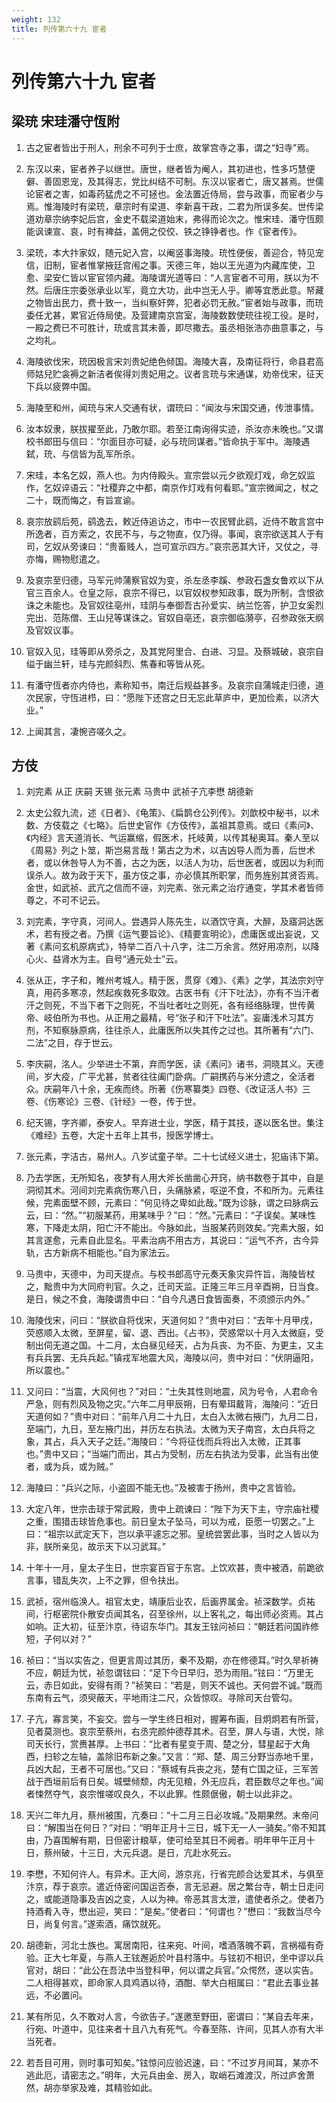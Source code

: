 ```yaml
---
weight: 132
title: 列传第六十九 宦者
---
```


# 列传第六十九 宦者

## 梁珫 宋珪潘守恆附

1. <span id="列传第六十九_宦者-梁珫_宋珪潘守恆附-1"></span>
古之宦者皆出于刑人，刑余不可列于士庶，故掌宫寺之事，谓之“妇寺”焉。

2. <span id="列传第六十九_宦者-梁珫_宋珪潘守恆附-2"></span>
东汉以来，宦者养子以继世。唐世，继者皆为阉人，其初进也，性多巧慧便僻、善固恩宠，及其得志，党比纠结不可制。东汉以宦者亡，唐又甚焉。世儒论宦者之害，如毒药猛虎之不可拯也。金法置近侍局，尝与政事，而宦者少与焉。惟海陵时有梁珫，章宗时有梁道、李新喜干政，二君为所误多矣。世传梁道劝章宗纳李妃后宫，金史不载梁道始末，弗得而论次之。惟宋珪、潘守恆颇能讽谏宣、哀，时有裨益，盖佣之佼佼、铁之铮铮者也。作《宦者传》。

3. <span id="列传第六十九_宦者-梁珫_宋珪潘守恆附-3"></span>
梁珫，本大抃家奴，随元妃入宫，以阉竖事海陵。珫性便佞，善迎合，特见宠信，旧制，宦者惟掌掖廷宫闱之事。天德三年，始以王光道为内藏库使，卫愈、梁安仁皆以宦官领内藏。海陵谓光道等曰：“人言宦者不可用，朕以为不然。后唐庄宗委张承业以军，竟立大功，此中岂无人乎。卿等宜悉此意。帑藏之物皆出民力，费十致一，当纠察奸弊，犯者必罚无赦。”宦者始与政事，而珫委任尤甚，累官近侍局使。及营建南京宫室，海陵数数使珫往视工役。是时，一殿之费已不可胜计，珫或言其未善，即尽撒去。虽丞相张浩亦曲意事之，与之均礼。

4. <span id="列传第六十九_宦者-梁珫_宋珪潘守恆附-4"></span>
海陵欲伐宋，珫因极言宋刘贵妃绝色倾国。海陵大喜，及南征将行，命县君高师姑兒贮衾褥之新洁者俟得刘贵妃用之。议者言珫与宋通谋，劝帝伐宋，征天下兵以疲弊中国。

5. <span id="列传第六十九_宦者-梁珫_宋珪潘守恆附-5"></span>
海陵至和州，闻珫与宋人交通有状，谓珫曰：“闻汝与宋国交通，传泄事情。

6. <span id="列传第六十九_宦者-梁珫_宋珪潘守恆附-6"></span>
汝本奴隶，朕拔擢至此，乃敢尔耶。若至江南询得实迹，杀汝亦未晚也。”又谓校书郎田与信曰：“尔面目亦可疑，必与珫同谋者。”皆命执于军中。海陵遇弑，珫、与信皆为乱军所杀。

7. <span id="列传第六十九_宦者-梁珫_宋珪潘守恆附-7"></span>
宋珪，本名乞奴，燕人也。为内侍殿头。宣宗尝以元夕欲观灯戏，命乞奴监作，乞奴谇语云：“社稷弃之中都，南京作灯戏有何看耶。”宣宗微闻之，杖之二十，既而悔之，有旨宣谕。

8. <span id="列传第六十九_宦者-梁珫_宋珪潘守恆附-8"></span>
哀宗放鹞后苑，鹞逸去，敕近侍追访之，市中一农民臂此鹞，近侍不敢言宫中所逸者，百方索之，农民不与，与之物直，仅乃得。事闻，哀宗欲送其人于有司，乞奴从旁谏曰：“贵畜贱人，岂可宣示四方。”哀宗恶其大讦，又仗之，寻亦悔，赐物慰遣之。

9. <span id="列传第六十九_宦者-梁珫_宋珪潘守恆附-9"></span>
及哀宗至归德，马军元帅蒲察官奴为变，杀左丞李蹊、参政石盏女鲁欢以下从官三百余人。仓皇之际，哀宗不得已，以官奴权参知政事，既为所制，含恨欲诛之未能也。及官奴往亳州，珪阴与奉御吾古孙爱实、纳兰忔答，护卫女奚烈完出、范陈僧、王山兒等谋诛之。官奴自亳还，哀宗御临漪亭，召参政张天纲及官奴议事。

10. <span id="列传第六十九_宦者-梁珫_宋珪潘守恆附-10"></span>
官奴入见，珪等即从旁杀之，及其党阿里合、白进、习显。及蔡城破，哀宗自缢于幽兰轩，珪与完颜斜烈、焦春和等皆从死。

11. <span id="列传第六十九_宦者-梁珫_宋珪潘守恆附-11"></span>
有潘守恆者亦内侍也，素称知书，南迁后规益甚多。及哀宗自蒲城走归德，道次民家，守恆进栉，曰：“愿陛下还宫之日无忘此草庐中，更加俭素，以济大业。”

12. <span id="列传第六十九_宦者-梁珫_宋珪潘守恆附-12"></span>
上闻其言，凄惋咨嗟久之。

## 方伎

1. <span id="列传第六十九_宦者-方伎-1"></span>
刘完素 从正 庆嗣 天锡 张元素 马贵中 武祯子亢李懋 胡德新

2. <span id="列传第六十九_宦者-方伎-2"></span>
太史公叙九流，述《日者》、《龟策》、《扁鹊仓公列传》。刘歆校中秘书，以术数、方伎载之《七略》。后世史官作《方伎传》，盖祖其意焉。或曰《素问》、《内经》言天道消长、气运赢缩，假医术，托岐黄，以传其秘奥耳。秦人至以《周易》列之卜筮，斯岂易言哉！第古之为术，以吉凶导人而为善，后世术者，或以休咎导人为不善，古之为医，以活人为功，后世医者，或因以为利而误杀人。故为政于天下，虽方伎之事，亦必慎其所职掌，而务旌别其贤否焉。金世，如武祯、武亢之信而不诬，刘完素、张元素之治疗通变，学其术者皆师尊之，不可不记云。

3. <span id="列传第六十九_宦者-方伎-3"></span>
刘完素，字守真，河间人。尝遇异人陈先生，以酒饮守真，大醉，及寤洞达医术，若有授之者。乃撰《运气要旨论》、《精要宣明论》，虑庸医或出妄说，又著《素问玄机原病式》，特举二百八十八字，注二万余言。然好用凉剂，以降心火、益肾水为主。自号“通元处士”云。

4. <span id="列传第六十九_宦者-方伎-4"></span>
张从正，字子和，睢州考城人。精于医，贯穿《难》、《素》之学，其法宗刘守真，用药多寒凉，然起疾救死多取效。古医书有《汗下吐法》，亦有不当汗者汗之则死，不当下者下之则死，不当吐者吐之则死，各有经络脉理，世传黄帝、岐伯所为书也。从正用之最精，号“张子和汗下吐法”。妄庸浅术习其方剂，不知察脉原病，往往杀人，此庸医所以失其传之过也。其所著有“六门、二法”之目，存于世云。

5. <span id="列传第六十九_宦者-方伎-5"></span>
李庆嗣，洺人。少举进士不第，弃而学医，读《素问》诸书，洞晓其义。天德间，岁大疫，广平尤甚，贫者往往阖门卧病。广嗣携药与米分遗之，全活者众。庆嗣年八十余，无疾而终。所著《伤寒纂类》四卷、《改证活人书》三卷、《伤寒论》三卷、《针经》一卷，传于世。

6. <span id="列传第六十九_宦者-方伎-6"></span>
纪天锡，字齐卿，泰安人。早弃进士业，学医，精于其技，遂以医名世。集注《难经》五卷，大定十五年上其书，授医学博士。

7. <span id="列传第六十九_宦者-方伎-7"></span>
张元素，字洁古，易州人。八岁试童子举。二十七试经义进士，犯庙讳下第。

8. <span id="列传第六十九_宦者-方伎-8"></span>
乃去学医，无所知名，夜梦有人用大斧长凿凿心开窍，纳书数卷于其中，自是洞彻其术。河间刘完素病伤寒八日，头痛脉紧，呕逆不食，不和所为。元素往候，完素面壁不顾，元素曰：“何见待之卑如此哉。”既为诊脉，谓之曰脉病云云，曰：“然。”“初服某药，用某味乎？”曰：“然。”元素曰：“子误矣。某味性寒，下降走太阴，阳亡汗不能出。今脉如此，当服某药则效矣。”完素大服，如其言遂愈，元素自此显名。平素治病不用古方，其说曰：“运气不齐，古今异轨，古方新病不相能也。”自为家法云。

9. <span id="列传第六十九_宦者-方伎-9"></span>
马贵中，天德中，为司天提点。与校书郎高守元奏天象灾异忤旨，海陵皆杖之，黜贵中为大同府判官。久之，迁司天监。正隆三年三月辛酉朔，日当食。是日，候之不食，海陵谓贵中曰：“自今凡遇日食皆面奏，不须颁示内外。”

10. <span id="列传第六十九_宦者-方伎-10"></span>
海陵伐宋，问曰：“朕欲自将伐宋，天道何如？”贵中对曰：“去年十月甲戌，荧惑顺入太微，至屏星，留、退、西出。《占书》，荧惑常以十月入太微庭，受制出伺无道之国。十二月，太白昼见经天，占为兵丧、为不臣、为更主，又主有兵兵罢、无兵兵起。”镇戎军地震大风，海陵以问，贵中对曰：“伏阴逼阳，所以震也。”

11. <span id="列传第六十九_宦者-方伎-11"></span>
又问曰：“当震，大风何也？”对曰：“土失其性则地震，风为号令，人君命令严急，则有烈风及物之灾。”六年二月甲辰朔，日有晕珥戴背，海陵问：“近日天道何如？”贵中对曰：“前年八月二十九日，太白入太微右掖门，九月二日，至端门，九日，至左掖门出，并历左右执法。太微为天子南宫，太白兵将之象，其占，兵入天子之廷。”海陵曰：“今将征伐而兵将出入太微，正其事也。”贵中又曰；“当端门而出，其占为受制，历左右执法为受事，此当有出使者，或为兵，或为贼。”

12. <span id="列传第六十九_宦者-方伎-12"></span>
海陵曰：“兵兴之际，小盗固不能无也。”及被害于扬州，贵中之言皆验。

13. <span id="列传第六十九_宦者-方伎-13"></span>
大定八年，世宗击球于常武殿，贵中上疏谏曰：“陛下为天下主，守宗庙社稷之重，围猎击球皆危事也。前日皇太子坠马，可以为戒，臣愿一切罢之。”上曰：“祖宗以武定天下，岂以承平遽忘之邪。皇统尝罢此事，当时之人皆以为非，朕所亲见，故示天下以习武耳。”

14. <span id="列传第六十九_宦者-方伎-14"></span>
十年十一月，皇太子生日，世宗宴百官于东宫。上饮欢甚，贵中被酒，前跪欲言事，错乱失次，上不之罪，但令扶出。

15. <span id="列传第六十九_宦者-方伎-15"></span>
武祯，宿州临涣人。祖官太史，靖康后业农，后画界属金。祯深数学。贞祐间，行枢密院仆散安贞闻其名，召至徐州，以上客礼之，每出师必资焉。其占如响。正大初，征至汴京，待诏东华门。其友王铉问祯曰：“朝廷若问国祚修短，子何以对？”

16. <span id="列传第六十九_宦者-方伎-16"></span>
祯曰：“当以实告之，但更言周过其历，秦不及期，亦在修德耳。”时久旱祈祷不应，朝廷为忧，祯忽谓铉曰：“足下今日早归，恐为雨阻。”铉曰：“万里无云，赤日如此，安得有雨？”祯笑曰：“若是，则天不诚也。天何尝不诚。”既而东南有云气，须臾蔽天，平地雨注二尺，众皆惊叹。寻除司天台管勾。

17. <span id="列传第六十九_宦者-方伎-17"></span>
子亢，寡言笑，不妄交。尝与一学生终日相对，握筹布画，目炯炯若有所营，见者莫测也。哀宗至蔡州，右丞完颜仲德荐其术。召至，屏人与语，大悦，除司天长行，赏赉甚厚。上书曰：“比者有星变于周、楚之分，彗星起于大角西，扫轸之左轴，盖除旧布新之象。”又言：“郑、楚、周三分野当赤地千里，兵凶大起，王者不可居也。”又曰：“蔡城有兵丧之兆，楚有亡国之征，三军苦战于西垣前后有日矣。城壁倾颓，内无见粮，外无应兵，君臣数尽之年也。”闻者悚然夺气，哀宗惟嗟叹良久，不以此罪。性颇倨傲，朝士以此非之。

18. <span id="列传第六十九_宦者-方伎-18"></span>
天兴二年九月，蔡州被围，亢奏曰：“十二月三日必攻城。”及期果然。末帝问曰：“解围当在何日？”对曰：“明年正月十三日，城下无一人一骑矣。”帝不知其由，乃喜围解有期，日但密计粮草，使可给至其日不阙者。明年甲午正月十日，蔡州破，十三日，大元兵退。是日，亢赴水死云。

19. <span id="列传第六十九_宦者-方伎-19"></span>
李懋，不知何许人。有异术。正大间，游京兆，行省完颜合达爱其术，与俱至汴京，荐于哀宗。遣近侍密问国运否泰，言无忌避。居之繁台寺，朝士日走问之，或能道隐事及吉凶之变，人以为神。帝恶其言太泄，遣使者杀之。使者乃持酒肴入寺，懋出迎，笑曰：“是矣。”使者曰：“何谓也？”懋曰：“我数当尽今日，尚复何言。”遂索酒，痛饮就死。

20. <span id="列传第六十九_宦者-方伎-20"></span>
胡德新，河北士族也。寓居南阳，往来宛、叶间，嗜酒落魄不羁，言祸福有奇验。正大七年夏，与燕人王铉邂逅於叶县村落中。与铉初不相识，坐中谬以兵官对，胡曰：“此公在吾法中当登科甲，何以谓之兵官。”众愕然，遂以实告。二人相得甚欢，即命家人具鸡酒以待，酒酣、举大白相属曰：“君此去事业甚远，不必置问。

21. <span id="列传第六十九_宦者-方伎-21"></span>
某有所见，久不敢对人言，今欲告子。”遂邀至野田，密谓曰：“某自去年来，行宛、叶道中，见往来者十且八九有死气。今春至陈、许间，见其人亦有大半当死者。

22. <span id="列传第六十九_宦者-方伎-22"></span>
若吾目可用，则时事可知矣。”铉惊问应验迟速，曰：“不过岁月间耳，某亦不逃此厄，请密志之。”明年，大元兵由金、房入，取峭石滩渡汉，所过庐舍萧然，胡亦举家及难，其精验如此。
